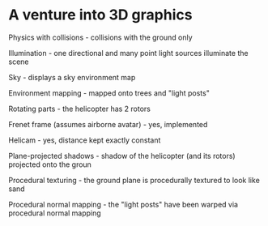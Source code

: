 # A venture into 3D graphics

Physics with collisions - collisions with the ground only

Illumination - one directional and many point light sources illuminate the scene

Sky - displays a sky environment map

Environment mapping - mapped onto trees and "light posts"

Rotating parts - the helicopter has 2 rotors

Frenet frame (assumes airborne avatar) - yes, implemented

Helicam - yes, distance kept exactly constant

Plane-projected shadows - shadow of the helicopter (and its rotors) projected onto the groun

Procedural texturing - the ground plane is procedurally textured to look like sand

Procedural normal mapping - the "light posts" have been warped via procedural normal mapping
